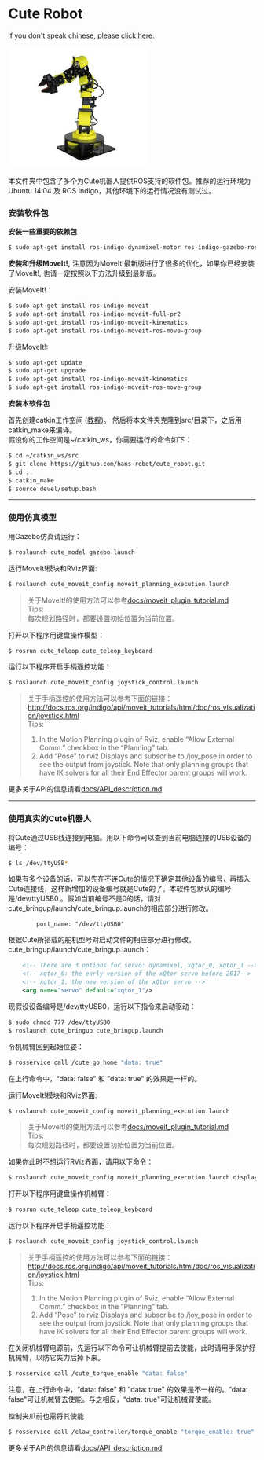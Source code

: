 Cute Robot
======
if you don't speak chinese, please [click here](./README_english.md).

![cute_robot](docs/images/cute_robot.jpg)

本文件夹中包含了多个为Cute机器人提供ROS支持的软件包。推荐的运行环境为 Ubuntu 14.04 及 ROS Indigo，其他环境下的运行情况没有测试过。

### 安装软件包

**安装一些重要的依赖包**
```sh
$ sudo apt-get install ros-indigo-dynamixel-motor ros-indigo-gazebo-ros-control
```
**安装和升级MoveIt!,** 注意因为MoveIt!最新版进行了很多的优化，如果你已经安装了MoveIt!, 也请一定按照以下方法升级到最新版。

安装MoveIt!：
```sh
$ sudo apt-get install ros-indigo-moveit
$ sudo apt-get install ros-indigo-moveit-full-pr2
$ sudo apt-get install ros-indigo-moveit-kinematics
$ sudo apt-get install ros-indigo-moveit-ros-move-group
```
升级MoveIt!:
```sh
$ sudo apt-get update
$ sudo apt-get upgrade
$ sudo apt-get install ros-indigo-moveit-kinematics
$ sudo apt-get install ros-indigo-moveit-ros-move-group
```
**安装本软件包**

首先创建catkin工作空间 ([教程](http://wiki.ros.org/catkin/Tutorials))。 然后将本文件夹克隆到src/目录下，之后用catkin_make来编译。  
假设你的工作空间是~/catkin_ws，你需要运行的命令如下：
```sh
$ cd ~/catkin_ws/src
$ git clone https://github.com/hans-robot/cute_robot.git
$ cd ..
$ catkin_make
$ source devel/setup.bash
```

---

### 使用仿真模型

用Gazebo仿真请运行：
```sh
$ roslaunch cute_model gazebo.launch
```
运行MoveIt!模块和RViz界面:
```sh
$ roslaunch cute_moveit_config moveit_planning_execution.launch
```
> 关于MoveIt!的使用方法可以参考[docs/moveit_plugin_tutorial.md](docs/moveit_plugin_tutorial.md)  
Tips:  
每次规划路径时，都要设置初始位置为当前位置。

打开以下程序用键盘操作模型：
```sh
$ rosrun cute_teleop cute_teleop_keyboard
```
运行以下程序开启手柄遥控功能：
```sh
$ roslaunch cute_moveit_config joystick_control.launch
```
> 关于手柄遥控的使用方法可以参考下面的链接：  
http://docs.ros.org/indigo/api/moveit_tutorials/html/doc/ros_visualization/joystick.html  
Tips:  
> 1. In the Motion Planning plugin of Rviz, enable “Allow External Comm.” checkbox in the “Planning” tab.  
> 2. Add “Pose” to rviz Displays and subscribe to /joy_pose in order to see the output from joystick. Note that only planning groups that have IK solvers for all their End Effector parent groups will work.

更多关于API的信息请看[docs/API_description.md](docs/API_description.md)

---

### 使用真实的Cute机器人
将Cute通过USB线连接到电脑。用以下命令可以查到当前电脑连接的USB设备的编号：
```sh
$ ls /dev/ttyUSB*
```
如果有多个设备的话，可以先在不连Cute的情况下确定其他设备的编号，再插入Cute连接线，这样新增加的设备编号就是Cute的了。本软件包默认的编号是/dev/ttyUSB0 。假如当前编号不是0的话，请对cute_bringup/launch/cute_bringup.launch的相应部分进行修改。
```
        port_name: "/dev/ttyUSB0"
```
根据Cute所搭载的舵机型号对启动文件的相应部分进行修改。  
cute_bringup/launch/cute_bringup.launch：
```xml
    <!-- There are 3 options for servo: dynamixel, xqtor_0, xqtor_1 -->
    <!-- xqtor_0: the early version of the xQtor servo before 2017-->
    <!-- xqtor_1: the new version of the xQtor servo -->
    <arg name="servo" default="xqtor_1"/>
```

现假设设备编号是/dev/ttyUSB0，运行以下指令来启动驱动：
```sh
$ sudo chmod 777 /dev/ttyUSB0
$ roslaunch cute_bringup cute_bringup.launch
```

令机械臂回到起始位姿：
```sh
$ rosservice call /cute_go_home "data: true"
```
在上行命令中，“data: false" 和 ”data: true" 的效果是一样的。

运行MoveIt!模块和RViz界面:
```sh
$ roslaunch cute_moveit_config moveit_planning_execution.launch
```
> 关于MoveIt!的使用方法可以参考[docs/moveit_plugin_tutorial.md](docs/moveit_plugin_tutorial.md)  
Tips:  
每次规划路径时，都要设置初始位置为当前位置。

如果你此时不想运行RViz界面，请用以下命令：
```sh
$ roslaunch cute_moveit_config moveit_planning_execution.launch display:=false
```

打开以下程序用键盘操作机械臂：
```sh
$ rosrun cute_teleop cute_teleop_keyboard
```
运行以下程序开启手柄遥控功能：
```sh
$ roslaunch cute_moveit_config joystick_control.launch
```
> 关于手柄遥控的使用方法可以参考下面的链接：  
http://docs.ros.org/indigo/api/moveit_tutorials/html/doc/ros_visualization/joystick.html  
Tips:  
> 1. In the Motion Planning plugin of Rviz, enable “Allow External Comm.” checkbox in the “Planning” tab.   
> 2. Add “Pose” to rviz Displays and subscribe to /joy_pose in order to see the output from joystick. Note that only planning groups that have IK solvers for all their End Effector parent groups will work.

在关闭机械臂电源前，先运行以下命令可让机械臂提前去使能，此时请用手保护好机械臂，以防它失力后掉下来。
```sh
$ rosservice call /cute_torque_enable "data: false" 
```
注意，在上行命令中，“data: false" 和 ”data: true" 的效果是不一样的。“data: false"可让机械臂去使能。与之相反，“data: true"可让机械臂使能。

控制夹爪前也需将其使能
```sh
$ rosservice call /claw_controller/torque_enable "torque_enable: true"
```

更多关于API的信息请看[docs/API_description.md](docs/API_description.md)
